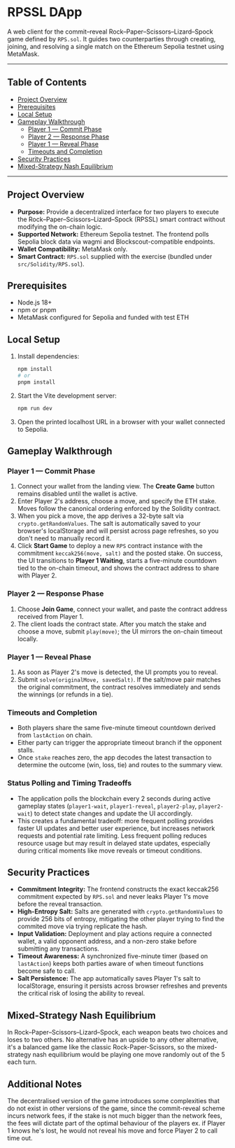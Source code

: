 # RPSSL DApp

A web client for the commit–reveal Rock–Paper–Scissors–Lizard–Spock game defined by `RPS.sol`. It guides two counterparties through creating, joining, and resolving a single match on the Ethereum Sepolia testnet using MetaMask.

---

## Table of Contents
- [Project Overview](#project-overview)
- [Prerequisites](#prerequisites)
- [Local Setup](#local-setup)
- [Gameplay Walkthrough](#gameplay-walkthrough)
  - [Player 1 — Commit Phase](#player-1--commit-phase)
  - [Player 2 — Response Phase](#player-2--response-phase)
  - [Player 1 — Reveal Phase](#player-1--reveal-phase)
  - [Timeouts and Completion](#timeouts-and-completion)
- [Security Practices](#security-practices)
- [Mixed-Strategy Nash Equilibrium](#mixed-strategy-nash-equilibrium)

---

## Project Overview
- **Purpose:** Provide a decentralized interface for two players to execute the Rock–Paper–Scissors–Lizard–Spock (RPSSL) smart contract without modifying the on-chain logic.
- **Supported Network:** Ethereum Sepolia testnet. The frontend polls Sepolia block data via wagmi and Blockscout-compatible endpoints.
- **Wallet Compatibility:** MetaMask only.
- **Smart Contract:** `RPS.sol` supplied with the exercise (bundled under `src/Solidity/RPS.sol`).

## Prerequisites
- Node.js 18+
- npm or pnpm
- MetaMask configured for Sepolia and funded with test ETH

## Local Setup
1. Install dependencies:
   ```bash
   npm install
   # or
   pnpm install
   ```
2. Start the Vite development server:
   ```bash
   npm run dev
   ```
3. Open the printed localhost URL in a browser with your wallet connected to Sepolia.

## Gameplay Walkthrough
### Player 1 — Commit Phase
1. Connect your wallet from the landing view. The **Create Game** button remains disabled until the wallet is active.
2. Enter Player 2's address, choose a move, and specify the ETH stake. Moves follow the canonical ordering enforced by the Solidity contract.
3. When you pick a move, the app derives a 32-byte salt via `crypto.getRandomValues`. The salt is automatically saved to your browser's localStorage and will persist across page refreshes, so you don't need to manually record it.
4. Click **Start Game** to deploy a new `RPS` contract instance with the commitment `keccak256(move, salt)` and the posted stake. On success, the UI transitions to **Player 1 Waiting**, starts a five-minute countdown tied to the on-chain timeout, and shows the contract address to share with Player 2.

### Player 2 — Response Phase
1. Choose **Join Game**, connect your wallet, and paste the contract address received from Player 1.
2. The client loads the contract state. After you match the stake and choose a move, submit `play(move)`; the UI mirrors the on-chain timeout locally.

### Player 1 — Reveal Phase
1. As soon as Player 2's move is detected, the UI prompts you to reveal.
2. Submit `solve(originalMove, savedSalt)`. If the salt/move pair matches the original commitment, the contract resolves immediately and sends the winnings (or refunds in a tie).

### Timeouts and Completion
- Both players share the same five-minute timeout countdown derived from `lastAction` on chain.
- Either party can trigger the appropriate timeout branch if the opponent stalls.
- Once `stake` reaches zero, the app decodes the latest transaction to determine the outcome (win, loss, tie) and routes to the summary view.

### Status Polling and Timing Tradeoffs
- The application polls the blockchain every 2 seconds during active gameplay states (`player1-wait`, `player1-reveal`, `player2-play`, `player2-wait`) to detect state changes and update the UI accordingly.
- This creates a fundamental tradeoff: more frequent polling provides faster UI updates and better user experience, but increases network requests and potential rate limiting. Less frequent polling reduces resource usage but may result in delayed state updates, especially during critical moments like move reveals or timeout conditions.

## Security Practices
- **Commitment Integrity:** The frontend constructs the exact keccak256 commitment expected by `RPS.sol` and never leaks Player 1's move before the reveal transaction.
- **High-Entropy Salt:** Salts are generated with `crypto.getRandomValues` to provide 256 bits of entropy, mitigating the other player trying to find the commited move via trying replicate the hash.
- **Input Validation:** Deployment and play actions require a connected wallet, a valid opponent address, and a non-zero stake before submitting any transactions.
- **Timeout Awareness:** A synchronized five-minute timer (based on `lastAction`) keeps both parties aware of when timeout functions become safe to call.
- **Salt Persistence:** The app automatically saves Player 1's salt to localStorage, ensuring it persists across browser refreshes and prevents the critical risk of losing the ability to reveal.


## Mixed-Strategy Nash Equilibrium
In Rock–Paper–Scissors–Lizard–Spock, each weapon beats two choices and loses to two others. No alternative has an upside to any other alternative, it's a balanced game like the classic Rock-Paper-Scissors, so the mixed-strategy nash equilibrium would be playing one move randomly out of the 5 each turn.

## Additional Notes
The decentralised version of the game introduces some complexities that do not exist in other versions of the game, since the commit-reveal scheme incurs network fees, if the stake is not much bigger than the network fees, the fees will dictate part of the optimal behaviour of the players ex. if Player 1 knows he's lost, he would not reveal his move and force Player 2 to call time out. 
